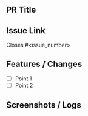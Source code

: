 ## PR Title
<!-- Short and clear description -->

## Issue Link
Closes #<issue_number>

## Features / Changes
- [ ] Point 1
- [ ] Point 2

## Screenshots / Logs
<!-- Add here if applicable -->
